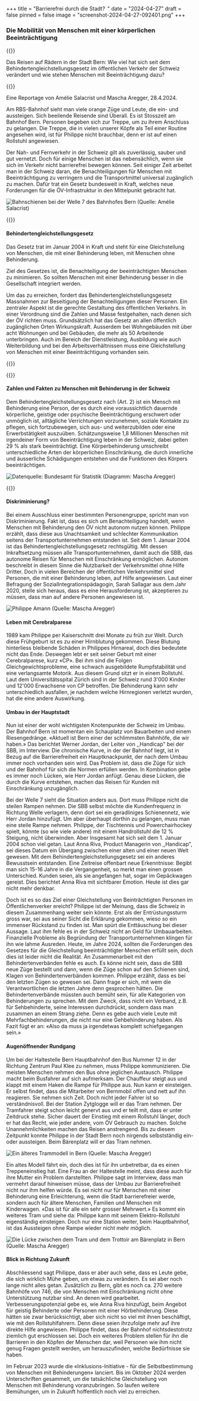 +++
title = "Barrierefrei durch die Stadt?  "
date = "2024-04-27"
draft = false
pinned = false
image = "screenshot-2024-04-27-092401.png"
+++
### Die Mobilität von Menschen mit einer körperlichen Beeinträchtigung

{{<lead>}}

Das Reisen auf Rädern in der Stadt Bern: Wie viel hat sich seit dem Behindertengleichstellungsgesetz im öffentlichen Verkehr der Schweiz verändert und wie stehen Menschen mit Beeinträchtigung dazu?  

{{</lead>}}

Eine Reportage von Amélie Salacrist und Mascha Aregger, 28.4.2024.

Am RBS-Bahnhof sieht man viele orange Züge und Leute, die ein- und aussteigen. Sich beeilende Reisende sind Überall. Es ist Stosszeit am Bahnhof Bern. Personen begeben sich zur Treppe, um zu ihrem Anschluss zu gelangen. Die Treppe, die in vielen unserer Köpfe als Teil einer Routine angesehen wird, ist für Philippe nicht brauchbar, denn er ist auf einen Rollstuhl angewiesen.

Der Nah- und Fernverkehr in der Schweiz gilt als zuverlässig, sauber und gut vernetzt. Doch für einige Menschen ist das nebensächlich, wenn sie sich im Verkehr nicht barrierefrei bewegen können. Seit einiger Zeit arbeitet man in der Schweiz daran, die Benachteiligungen für Menschen mit Beeinträchtigung zu verringern und die Transportmittel universal zugänglich zu machen. Dafür trat ein Gesetz bundesweit in Kraft, welches neue Forderungen für die ÖV-Infrastruktur in den Mittelpunkt gebracht hat.

![Bahnschienen bei der Welle 7 des Bahnhofes Bern (Quelle: Amélie Salacrist)](screenshot-2024-04-27-092401.png)

{{<box titel="Behindertengleichsetzungsgesetz">}}

#### Behindertengleichstellungsgesetz

Das Gesetz trat im Januar 2004 in Kraft und steht für eine Gleichstellung von Menschen, die mit einer Behinderung leben, mit Menschen ohne Behinderung.

Ziel des Gesetzes ist, die Benachteiligung der beeinträchtigten Menschen zu minimieren. So sollten Menschen mit einer Behinderung besser in die Gesellschaft integriert werden.  

Um das zu erreichen, fordert das Behindertengleichstellungsgesetz Massnahmen zur Beseitigung der Benachteiligungen dieser Personen. Ein zentraler Aspekt ist die gerechte Gestaltung des öffentlichen Verkehrs. In einer Verordnung sind die Zahlen und Masse festgehalten, nach denen sich der ÖV richten muss. Grundsätzlich hat das Gesetz an allen öffentlich zugänglichen Orten Wirkungskraft. Ausserdem bei Wohngebäuden mit über acht Wohnungen und bei Gebäuden, die mehr als 50 Arbeitende unterbringen. Auch im Bereich der Dienstleistung, Ausbildung wie auch Weiterbildung und bei den Arbeitsverhältnissen muss eine Gleichstellung von Menschen mit einer Beeinträchtigung vorhanden sein.

{{</box>}}

{{<box titel="Zahlen und Fakten zu Menschen mit Behinderung in der Schweiz">}}

#### Zahlen und Fakten zu Menschen mit Behinderung in der Schweiz

Dem Behindertengleichstellungsgesetz nach (Art. 2) ist ein Mensch mit Behinderung eine Person, der es durch eine voraussichtlich dauernde körperliche, geistige oder psychische Beeinträchtigung erschwert oder unmöglich ist, alltägliche Verrichtungen vorzunehmen, soziale Kontakte zu pflegen, sich fortzubewegen, sich aus- und weiterzubilden oder eine Erwerbstätigkeit auszuüben. Schätzungsweise 1,8 Millionen Menschen mit irgendeiner Form von Beeinträchtigung leben in der Schweiz, dabei gelten 29 % als stark beeinträchtigt. Eine Körperbehinderung umschreibt unterschiedliche Arten der körperlichen Einschränkung, die durch innerliche und äusserliche Schädigungen entstehen und die Funktionen des Körpers beeinträchtigen. 

![Datenquelle: Bundesamt für Statistik (Diagramm: Mascha Aregger)](screenshot-2024-04-28-200046.png)

{{</box>}}

#### Diskriminierung?

Bei einem Ausschluss einer bestimmten Personengruppe, spricht man von Diskriminierung. Fakt ist, dass es sich um Benachteiligung handelt, wenn Menschen mit Behinderung den ÖV nicht autonom nutzen können. Philippe erzählt, dass diese aus Unachtsamkeit und schlechter Kommunikation seitens der Transportunternehmen entstanden ist. Seit dem 1. Januar 2004 ist das Behindertengleichstellungsgesetz rechtsgültig. Mit dessen Inkraftsetzung müssen alle Transportunternehmen, damit auch die SBB, das autonome Reisen für Menschen mit Einschränkung ermöglichen. Autonom beschreibt in diesem Sinne die Nutzbarkeit der Verkehrsmittel ohne Hilfe Dritter. Doch in vielen Bereichen der öffentlichen Verkehrsmittel sind Personen, die mit einer Behinderung leben, auf Hilfe angewiesen. Laut einer Befragung der SozialIntegrationspädagogin, Sarah Sallagar aus dem Jahr 2020, stelle sich heraus, dass es eine Herausforderung ist, akzeptieren zu müssen, dass man auf andere Personen angewiesen ist.

![Philippe Amann (Quelle: Mascha Aregger)](screenshot-2024-04-27-191942.png)

#### Leben mit Cerebralparese

1989 kam Philippe per Kaiserschnitt drei Monate zu früh zur Welt. Durch diese Frühgeburt ist es zu einer Hirnblutung gekommen. Diese Blutung hinterliess bleibende Schäden in Philippes Hirnareal, doch dies bedeutete nicht das Ende. Deswegen lebt er seit seiner Geburt mit einer Cerebralparese, kurz «CP». Bei ihm sind die Folgen Gleichgewichtsprobleme, eine schwach ausgebildete Rumpfstabilität und eine verlangsamte Motorik. Aus diesem Grund sitzt er in einem Rollstuhl. Laut dem Universitätsspital Zürich sind in der Schweiz rund 3'000 Kinder und 12'000 Erwachsene von CP betroffen. Die Behinderung kann sehr unterschiedlich ausfallen, je nachdem welche Hirnregionen verletzt wurden, hat die eine andere Auswirkung.

#### Umbau in der Hauptstadt

Nun ist einer der wohl wichtigsten Knotenpunkte der Schweiz im Umbau. Der Bahnhof Bern ist momentan ein Schauplatz von Bauarbeiten und einem Riesengedränge. «Aktuell ist Bern einer der schlimmsten Bahnhöfe, die wir haben.» Das berichtet Werner Jordan, der Leiter von ,,Handicap" bei der SBB, im Interview. Die chronische Kurve, in der der Bahnhof liegt, ist in Bezug auf die Barrierefreiheit ein Hauptknackpunkt, der nach dem Umbau immer noch vorhanden sein wird. Das Problem ist, dass die Züge für sich und der Bahnhof für sich die Normen erfüllen werden. In Kombination gebe es immer noch Lücken, wie Herr Jordan anfügt. Genau diese Lücken, die durch die Kurve entstehen, machen das Reisen für Kunden mit Einschränkung unzugänglich.

Bei der Welle 7 sieht die Situation anders aus. Dort muss Philippe nicht die steilen Rampen nehmen. Die SBB selbst möchte die Kundenfrequenz in Richtung Welle verlagern, denn dort sei ein geradliniges Schienennetz, wie Herr Jordan hinzufügt. Um aber überhaupt dorthin zu gelangen, muss man eine steile Rampe nehmen. Philippe, der Tischtennis und Powerchairhockey spielt, könnte (so wie viele andere) mit einem Handrollstuhl die 12 % Steigung, nicht überwinden. Aber Insgesamt hat sich seit dem 1. Januar 2004 schon viel getan. Laut Anna Riva, Product Managerin von ,,Handicap", sei dieses Datum ein Übergang zwischen einer alten und einer neuen Welt gewesen. Mit dem Behindertengleichstellungsgesetz sei ein anderes Bewusstsein entstanden. Eine Zeitreise offenbart neue Erkenntnisse: Begibt man sich 15-16 Jahre in die Vergangenheit, so merkt man einen grossen Unterschied. Kunden seien, als sie angefangen hat, sogar im Gepäckwagen gereist. Dies berichtet Anna Riva mit sichtbarer Emotion. Heute ist dies gar nicht mehr denkbar.

Doch ist es so das Ziel einer Gleichstellung von Beinträchtigten Personen im Öffentlichenverker ereicht? Philippe ist der Meinung, dass die Schweiz in diesem Zusammenhang weiter sein könnte. Erst als der Entrüstungssturm gross war, sei aus seiner Sicht die Erklärung gekommen, wieso so ein immenser Rückstand zu finden ist. Man spürt die Enttäuschung bei dieser Aussage. Laut ihm fehle es in der Schweiz nicht an Geld für Umbauarbeiten. Finanzielle Probleme als Begründung der Transportunternehmen klingen für ihn wie lahme Ausreden. Heute, im Jahre 2024, sollten die Forderungen des Gesetzes für die Gleichstellung beeinträchtigter Menschen erfüllt sein, doch dies ist leider nicht die Realität. An Zusammenarbeit mit den Behindertenverbänden fehle es auch. Es könne nicht sein, dass die SBB neue Züge bestellt und dann, wenn die Züge schon auf den Schienen sind, Klagen von Behindertenverbänden kommen. Philippe erzählt, dass es bei den letzten Zügen so gewesen sei. Dann frage er sich, mit wem die Verantwortlichen die letzten Jahre denn gesprochen hätten. Die Behindertenverbände müssten auch bemüht sein, für alle Kategorien von Behinderungen zu sprechen. Mit dem Zweck, dass nicht ein Verband, z.B. für Sehbehinderte, seine Interessen durchdrückt, sondern dass man zusammen an einem Strang ziehe. Denn es gebe auch viele Leute mit Mehrfachbehinderungen, die nicht nur eine Gehbehinderung haben. Als Fazit fügt er an: «Also da muss ja irgendetwas komplett schiefgegangen sein.»

#### Augenöffnender Rundgang

Um bei der Haltestelle Bern Hauptbahnhof den Bus Nummer 12 in der Richtung Zentrum Paul Klee zu nehmen, muss Philippe kommunizieren. Die meisten Menschen nehmen den Bus ohne jeglichen Austausch. Philippe macht beim Busfahrer auf sich aufmerksam. Der Chauffeur steigt aus und klappt mit einem Haken die Rampe für Philippe aus. Nun kann er einsteigen. Er selbst findet, dass die Mitarbeiter von Bernmobil offen und nett auf ihn reagieren. Sie nehmen sich Zeit. Doch nicht jeder Fahrer ist so verständnisvoll. Bei der Station Zytglogge will er das Tram nehmen. Der Tramfahrer steigt schon leicht genervt aus und er teilt mit, dass er unter Zeitdruck stehe. Sicher dauert der Einstieg mit einem Rollstuhl länger, doch er hat das Recht, wie jeder andere, vom ÖV Gebrauch zu machen. Solche Unannehmlichkeiten machen das Reisen anstrengend. Bis zu diesem Zeitpunkt konnte Philippe in der Stadt Bern noch nirgends selbstständig ein- oder aussteigen. Beim Bärenplatz will er das Tram nehmen.

![Ein älteres Trammodell in Bern (Quelle: Mascha Aregger)](screenshot-2024-04-27-195655.png)

Ein altes Modell fährt ein, doch dies ist für ihn unbetretbar, da es einen Treppeneinstieg hat. Eine Frau an der Haltestelle meint, dass diese auch für ihre Mutter ein Problem darstellten. Philippe sagt im Interview, dass man vermehrt darauf hinweisen müsse, dass der Umbau zur Barrierefreiheit nicht nur ihm helfen würde. Es sei nicht nur für Menschen mit einer Behinderung eine Erleichterung, wenn die Stadt barrierefreier werde, sondern auch für ältere Menschen, Familien und Menschen mit Kinderwagen. «Das ist für alle ein sehr grosser Mehrwert.» Es kommt ein weiteres Tram und siehe da: Philippe kann mit seinem Elektro-Rollstuhl eigenständig einsteigen. Doch nur eine Station weiter, beim Hauptbahnhof, ist das Aussteigen ohne Rampe wieder nicht mehr möglich.

![Die Lücke zwischen dem Tram und dem Trottoir am Bärenplatz in Bern (Quelle: Mascha Aregger)](screenshot-2024-04-27-195740.png)

#### Blick in Richtung Zukunft

Abschliessend sagt Philippe, dass er aber auch sehe, dass es Leute gebe, die sich wirklich Mühe geben, um etwas zu verändern. Es sei aber noch lange nicht alles getan. Zusätzlich zu Bern, gibt es noch ca. 270 weitere Bahnhöfe von 746, die von Menschen mit Einschränkung nicht ohne Unterstützung nutzbar sind. An denen wird gearbeitet. Verbesserungspotenzial gebe es, wie Anna Riva hinzufügt, beim Angebot für geistig Behinderte oder Personen mit einer Hörbehinderung. Diese hätten sie zwar berücksichtigt, aber sich nicht so viel mit ihnen beschäftigt, wie mit den Rollstuhlfahrern. Denn diese seien ihrzufolge mehr auf ihre direkte Hilfe angewiesen. Philippe findet, dass der Bahnhof nichtsdestotrotz ziemlich gut erschlossen sei. Doch ein weiteres Problem stellen für ihn die Barrieren in den Köpfen der Menschen dar, weil Personen wie ihm nicht genug Fragen gestellt werden, um herauszufinden, welche Bedürfnisse sie haben.

Im Februar 2023 wurde die «Inklusions-Initiative - für die Selbstbestimmung von Menschen mit Behinderungen» lanciert. Bis im Oktober 2024 werden Unterschriften gesammelt, um die tatsächliche Gleichstellung von Menschen mit Behinderung voranzubringen. So laufen weitere Bemühungen, um in Zukunft hoffentlich noch viel zu erreichen.